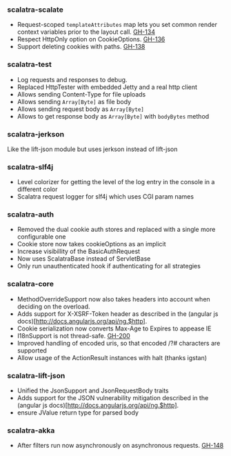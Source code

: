 ### scalatra-scalate
* Request-scoped `templateAttributes` map lets you set common render context variables prior to the layout call. [GH-134](http://github.com/scalatra/scalatra/issues/134)
* Respect HttpOnly option on CookieOptions. [GH-136](http://github.com/scalatra/scalatra/issues/136)
* Support deleting cookies with paths. [GH-138](http://github.com/scalatra/scalatra/issues/138)

### scalatra-test
* Log requests and responses to debug.
* Replaced HttpTester with embedded Jetty and a real http client
* Allows sending Content-Type for file uploads
* Allows sending `Array[Byte]` as file body 
* Allows sending request body as `Array[Byte]` 
* Allows to get response body as `Array[Byte]` with `bodyBytes` method

### scalatra-jerkson
Like the lift-json module but uses jerkson instead of lift-json

### scalatra-slf4j
* Level colorizer for getting the level of the log entry in the console in a different color
* Scalatra request logger for slf4j which uses CGI param names

### scalatra-auth
* Removed the dual cookie auth stores and replaced with a single more configurable one
* Cookie store now takes cookieOptions as an implicit
* Increase visibillity of the BasicAuthRequest
* Now uses ScalatraBase instead of ServletBase
* Only run unauthenticated hook if authenticating for all strategies

### scalatra-core
* MethodOverrideSupport now also takes headers into account when deciding on the overload.
* Adds support for X-XSRF-Token header as described in the (angular js docs)[http://docs.angularjs.org/api/ng.$http].
* Cookie serialization now converts Max-Age to Expires to appease IE
* I18nSupport is not thread-safe. [GH-200](http://github.com/scalatra/scalatra/issues/200)
* Improved handling of encoded uris, so that encoded /?# characters are supported
* Allow usage of the ActionResult instances with halt (thanks igstan)

### scalatra-lift-json
* Unified the JsonSupport and JsonRequestBody traits
* Adds support for the JSON vulnerability mitigation described in the (angular js docs)[http://docs.angularjs.org/api/ng.$http].
* ensure JValue return type for parsed body

### scalatra-akka
* After filters run now asynchronously on asynchronous requests. [GH-148](http://github.com/scalatra/scalatra/issues/148)
